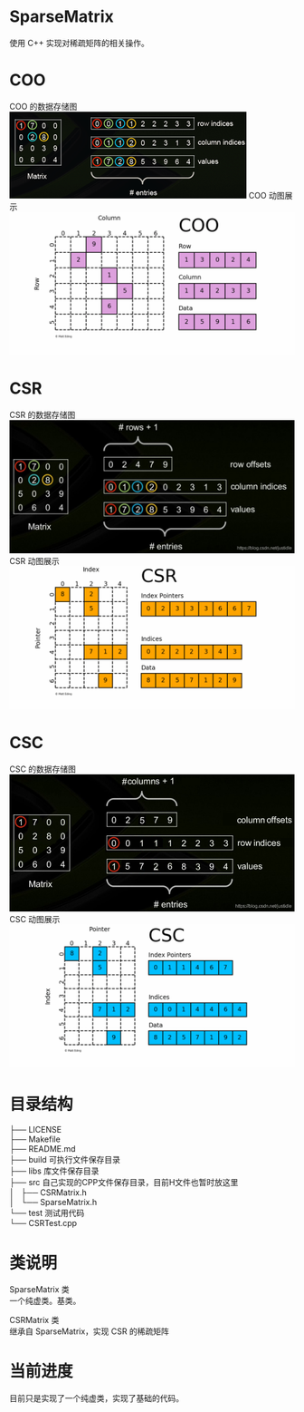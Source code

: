 # SparseMatrix
使用 C++ 实现对稀疏矩阵的相关操作。

# COO
COO 的数据存储图  
![Image text](./images/coo.png)
COO 动图展示  
![Image text](./images/coo.gif)

# CSR
CSR 的数据存储图  
![Image text](./images/csr.png)
CSR 动图展示  
![Image text](./images/csr.gif)

# CSC
CSC 的数据存储图  
![Image text](./images/csc.png)
CSC 动图展示  
![Image text](./images/csc.gif)

# 目录结构
├── LICENSE  
├── Makefile  
├── README.md  
├── build                           可执行文件保存目录  
├── libs                            库文件保存目录  
├── src                             自己实现的CPP文件保存目录，目前H文件也暂时放这里  
│   ├── CSRMatrix.h  
│   └── SparseMatrix.h  
└── test                            测试用代码  
    └── CSRTest.cpp  

# 类说明
SparseMatrix 类  
    一个纯虚类。基类。  
  
CSRMatrix 类  
    继承自 SparseMatrix，实现 CSR 的稀疏矩阵  

# 当前进度
目前只是实现了一个纯虚类，实现了基础的代码。